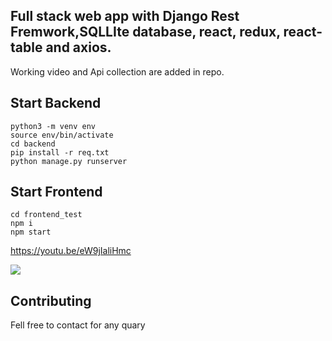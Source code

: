 
## Full stack web app with Django Rest Fremwork,SQLLIte database, react, redux, react-table and axios.

Working video and Api collection are added in repo.

## Start Backend

```
python3 -m venv env
source env/bin/activate
cd backend
pip install -r req.txt
python manage.py runserver
```


## Start Frontend

```
cd frontend_test
npm i 
npm start
```
https://youtu.be/eW9jIaliHmc

![](https://youtu.be/eW9jIaliHmc)

## Contributing
Fell free to contact for any quary

